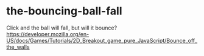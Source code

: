 # the-bouncing-ball-fall
Click and the ball will fall, but will it bounce? 
https://developer.mozilla.org/en-US/docs/Games/Tutorials/2D_Breakout_game_pure_JavaScript/Bounce_off_the_walls
